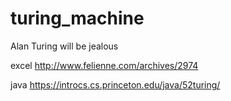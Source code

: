 # turing_machine
Alan Turing will be jealous

excel
http://www.felienne.com/archives/2974

java
https://introcs.cs.princeton.edu/java/52turing/

